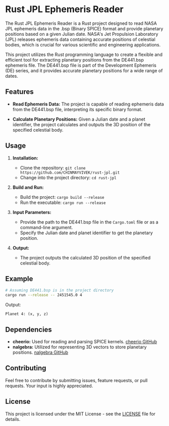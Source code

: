 # Rust JPL Ephemeris Reader

The Rust JPL Ephemeris Reader is a Rust project designed to read NASA JPL ephemeris data in the .bsp (Binary SPICE) format and provide planetary positions based on a given Julian date. NASA's Jet Propulsion Laboratory (JPL) releases ephemeris data containing accurate positions of celestial bodies, which is crucial for various scientific and engineering applications.

This project utilizes the Rust programming language to create a flexible and efficient tool for extracting planetary positions from the DE441.bsp ephemeris file. The DE441.bsp file is part of the Development Ephemeris (DE) series, and it provides accurate planetary positions for a wide range of dates.

## Features

- **Read Ephemeris Data:** The project is capable of reading ephemeris data from the DE441.bsp file, interpreting its specific binary format.

- **Calculate Planetary Positions:** Given a Julian date and a planet identifier, the project calculates and outputs the 3D position of the specified celestial body.

## Usage

1. **Installation:**
    - Clone the repository: `git clone https://github.com/CHINMAYVIVEK/rust-jpl.git`
    - Change into the project directory: `cd rust-jpl`

2. **Build and Run:**
    - Build the project: `cargo build --release`
    - Run the executable: `cargo run --release`

3. **Input Parameters:**
    - Provide the path to the DE441.bsp file in the `Cargo.toml` file or as a command-line argument.
    - Specify the Julian date and planet identifier to get the planetary position.

4. **Output:**
    - The project outputs the calculated 3D position of the specified celestial body.

## Example

```sh
# Assuming DE441.bsp is in the project directory
cargo run --release -- 2451545.0 4
```

Output:
```
Planet 4: (x, y, z)
```

## Dependencies

- **cheerio:** Used for reading and parsing SPICE kernels. [cheerio GitHub](https://github.com/DanielKeep/cheerio)
- **nalgebra:** Utilized for representing 3D vectors to store planetary positions. [nalgebra GitHub](https://github.com/dimforge/nalgebra)

## Contributing

Feel free to contribute by submitting issues, feature requests, or pull requests. Your input is highly appreciated.

## License

This project is licensed under the MIT License - see the [LICENSE](LICENSE) file for details.